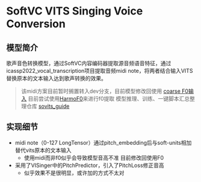 # SoftVC VITS Singing Voice Conversion
## 模型简介
歌声音色转换模型，通过SoftVC内容编码器提取源音频语音特征，通过icassp2022_vocal_transcription项目提取音频midi note，将两者结合输入VITS替换原本的文本输入达到歌声转换的效果。
> 该midi方案目前暂时搁置转入dev分支，目前模型修改回使用 [coarse F0输入](https://github.com/PlayVoice/VI-SVC/blob/main/svc/prepare/preprocess_wave.py)
> 目前尝试使用[HarmoF0](https://github.com/wx-wei/harmof0)来进行f0提取
模型推理、训练、一键脚本汇总整理仓库 [sovits_guide](https://github.com/IceKyrin/sovits_guide)
## 实现细节
+ midi note（0-127 LongTensor）通过pitch_embedding后与soft-units相加替代vits原本的文本输入
  + 使用midi而非f0似乎会导致模型音高不准 目前修改回使用F0
+ 采用了VISinger中的PitchPredictor，引入了PitchLoss修正音高
  + 似乎效果不是很明显，或许加的方式不太对
  
